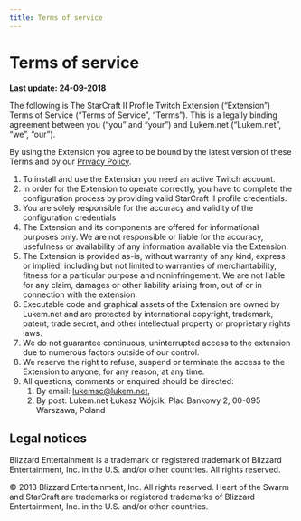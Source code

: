 ```yaml
---
title: Terms of service
---
```


# Terms of service

**Last update: 24-09-2018**

The following is The StarCraft II Profile Twitch Extension (“Extension”) Terms of Service (“Terms of Service”, “Terms”). This is a legally binding agreement between you (“you” and “your”) and Lukem.net (“Lukem.net”, “we”, “our”).

By using the Extension you agree to be bound by the latest version of these Terms and by our [Privacy Policy](https://sc2pte.lukem.net/privacy/).

1. To install and use the Extension you need an active Twitch account.
1. In order for the Extension to operate correctly, you have to complete the configuration process by providing valid StarCraft II profile credentials.
1. You are solely responsible for the accuracy and validity of the configuration credentials 
1. The Extension and its components are offered for informational purposes only. We are not responsible or liable for the accuracy, usefulness or availability of any information available via the Extension.
1. The Extension is provided as-is, without warranty of any kind, express or implied, including but not limited to warranties of merchantability, fitness for a particular purpose and noninfringement. We are not liable for any claim, damages or other liability arising from, out of or in connection with the extension.
1. Executable code and graphical assets of the Extension are owned by Lukem.net and are protected by international copyright, trademark, patent, trade secret, and other intellectual property or proprietary rights laws.
1. We do not guarantee continuous, uninterrupted access to the extension due to numerous factors outside of our control.
1. We reserve the right to refuse, suspend or terminate the access to the Extension to anyone, for any reason, at any time.
1. All questions, comments or enquired should be directed:
   1. By email: lukemsc@lukem.net,
   1. By post: Lukem.net Łukasz Wójcik, Plac Bankowy 2, 00-095 Warszawa, Poland

## Legal notices

Blizzard Entertainment is a trademark or registered trademark of Blizzard Entertainment, Inc. in the U.S. and/or other countries. All rights reserved.

© 2013 Blizzard Entertainment, Inc. All rights reserved. Heart of the Swarm and StarCraft are trademarks or registered trademarks of Blizzard Entertainment, Inc. in the U.S. and/or other countries.
